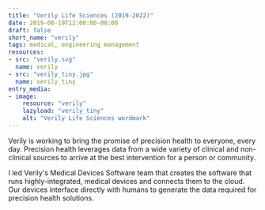 ```yaml
---
title: "Verily Life Sciences (2019-2022)"
date: 2019-08-19T12:00:00-08:00
draft: false
short_name: "verily"
tags: medical, engineering management
resources:
- src: "verily.svg"
  name: verily
- src: "verily_tiny.jpg"
  name: verily_tiny
entry_media:
- image:
    resource: "verily"
    lazyload: "verily_tiny"
    alt: "Verily Life Sciences wordmark"
---
```

Verily is working to bring the promise of precision health to everyone, every day. Precision health leverages data from a wide variety of clinical and non-clinical sources to arrive at the best intervention for a person or community.

I led Verily's Medical Devices Software team that creates the software that runs highly-integrated, medical devices and connects them to the cloud. Our devices interface directly with humans to generate the data required for precision health solutions.
